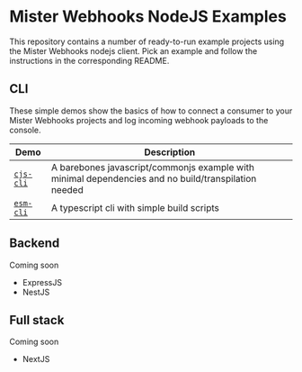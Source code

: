 # Mister Webhooks NodeJS Examples

This repository contains a number of ready-to-run example projects using the Mister Webhooks nodejs client. Pick an example and follow the instructions in the corresponding README.

## CLI 

These simple demos show the basics of how to connect a consumer to your Mister Webhooks projects and log incoming webhook payloads to the console.

| Demo                                            | Description                                                                |
| ----------------------------------------------- | -------------------------------------------------------------------------- |
| [`cjs-cli`](./cjs-cli) | A barebones javascript/commonjs example with minimal dependencies and no build/transpilation needed |
| [`esm-cli`](./esm-cli) | A typescript cli with simple build scripts  |

## Backend

Coming soon

* ExpressJS
* NestJS 

## Full stack

Coming soon

* NextJS
